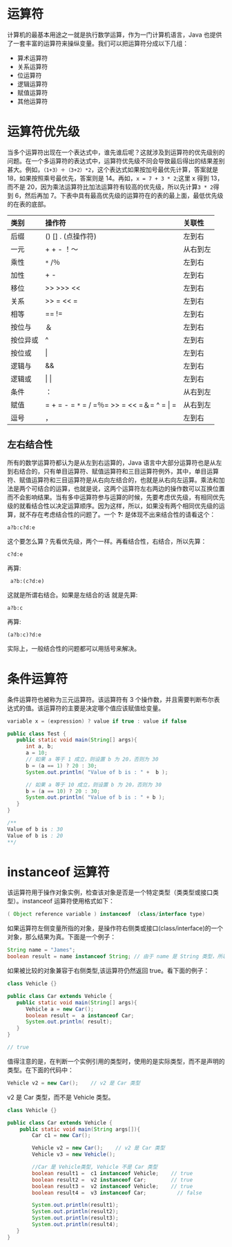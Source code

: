 # 运算符

计算机的最基本用途之一就是执行数学运算，作为一门计算机语言，Java 也提供了一套丰富的运算符来操纵变量。我们可以把运算符分成以下几组：

- 算术运算符
- 关系运算符
- 位运算符
- 逻辑运算符
- 赋值运算符
- 其他运算符

# 运算符优先级

当多个运算符出现在一个表达式中，谁先谁后呢？这就涉及到运算符的优先级别的问题。在一个多运算符的表达式中，运算符优先级不同会导致最后得出的结果差别甚大。例如，`（1+3）＋（3+2）*2`，这个表达式如果按加号最优先计算，答案就是 18，如果按照乘号最优先，答案则是 14。再如，`x = 7 + 3 * 2`;这里 x 得到 13，而不是 20，因为乘法运算符比加法运算符有较高的优先级，所以先计算`3 * 2`得到 6，然后再加 7。下表中具有最高优先级的运算符在的表的最上面，最低优先级的在表的底部。

| 类别     | 操作符                                       | 关联性   |
| :------- | :------------------------------------------- | :------- |
| 后缀     | () [] . (点操作符)                           | 左到右   |
| 一元     | + + - ！〜                                   | 从右到左 |
| 乘性     | `*` /％                                      | 左到右   |
| 加性     | + -                                          | 左到右   |
| 移位     | >> >>> <<                                    | 左到右   |
| 关系     | >> = << =                                    | 左到右   |
| 相等     | == !=                                        | 左到右   |
| 按位与   | ＆                                           | 左到右   |
| 按位异或 | ^                                            | 左到右   |
| 按位或   | \|                                           | 左到右   |
| 逻辑与   | &&                                           | 左到右   |
| 逻辑或   | \| \|                                        | 左到右   |
| 条件     | ：                                           | 从右到左 |
| 赋值     | = + = - = `*` = / =％= >> = << =＆= ^ = \| = | 从右到左 |
| 逗号     | ，                                           | 左到右   |

## 左右结合性

所有的数学运算符都认为是从左到右运算的，Java 语言中大部分运算符也是从左到右结合的，只有单目运算符、赋值运算符和三目运算符例外，其中，单目运算符、赋值运算符和三目运算符是从右向左结合的，也就是从右向左运算。乘法和加法是两个可结合的运算，也就是说，这两个运算符左右两边的操作数可以互换位置而不会影响结果。当有多中运算符参与运算的时候，先要考虑优先级，有相同优先级的就看结合性以决定运算顺序。因为这样，所以，如果没有两个相同优先级的运算，就不存在考虑结合性的问题了。一个 **?:** 是体现不出来结合性的请看这个：

```
a?b:c?d:e
```

这个要怎么算？先看优先级，两个一样。再看结合性，右结合，所以先算：

```
c?d:e
```

再算:

```
 a?b:(c?d:e)
```

这就是所谓右结合。如果是左结合的话 就是先算:

```
a?b:c
```

再算:

```
(a?b:c)?d:e
```

实际上，一般结合性的问题都可以用括号来解决。

# 条件运算符

条件运算符也被称为三元运算符。该运算符有 3 个操作数，并且需要判断布尔表达式的值。该运算符的主要是决定哪个值应该赋值给变量。

```java
variable x = (expression) ? value if true : value if false
```

```java
public class Test {
   public static void main(String[] args){
      int a, b;
      a = 10;
      // 如果 a 等于 1 成立，则设置 b 为 20，否则为 30
      b = (a == 1) ? 20 : 30;
      System.out.println( "Value of b is : " +  b );

      // 如果 a 等于 10 成立，则设置 b 为 20，否则为 30
      b = (a == 10) ? 20 : 30;
      System.out.println( "Value of b is : " + b );
   }
}

/**
Value of b is : 30
Value of b is : 20
**/
```

# instanceof 运算符

该运算符用于操作对象实例，检查该对象是否是一个特定类型（类类型或接口类型）。instanceof 运算符使用格式如下：

```java
( Object reference variable ) instanceof  (class/interface type)
```

如果运算符左侧变量所指的对象，是操作符右侧类或接口(class/interface)的一个对象，那么结果为真。下面是一个例子：

```java
String name = "James";
boolean result = name instanceof String; // 由于 name 是 String 类型，所以返回真
```

如果被比较的对象兼容于右侧类型,该运算符仍然返回 true。看下面的例子：

```java
class Vehicle {}

public class Car extends Vehicle {
   public static void main(String[] args){
      Vehicle a = new Car();
      boolean result =  a instanceof Car;
      System.out.println( result);
   }
}

// true
```

值得注意的是，在判断一个实例引用的类型时，使用的是实际类型，而不是声明的类型。在下面的代码中：

```java
Vehicle v2 = new Car();    // v2 是 Car 类型
```

v2 是 Car 类型，而不是 Vehicle 类型。

```java
class Vehicle {}

public class Car extends Vehicle {
    public static void main(String args[]){
        Car c1 = new Car();

        Vehicle v2 = new Car();    // v2 是 Car 类型
        Vehicle v3 = new Vehicle();

        //Car 是 Vehicle类型, Vehicle 不是 Car 类型
        boolean result1 =  c1 instanceof Vehicle;    // true
        boolean result2 =  v2 instanceof Car;        // true
        boolean result3 =  v2 instanceof Vehicle;    // true
        boolean result4 =  v3 instanceof Car;          // false

        System.out.println(result1);
        System.out.println(result2);
        System.out.println(result3);
        System.out.println(result4);
   }
}
```
